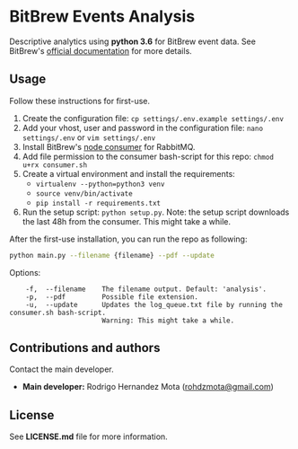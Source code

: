 # BitBrew Events Analysis

Descriptive analytics using **python 3.6** for BitBrew event data.
See BitBrew's [official documentation](https://github.com/BitBrew/event-docs) for more details. 

## Usage

Follow these instructions for first-use.

1. Create the configuration file: `cp settings/.env.example settings/.env`
1. Add your vhost, user and password in the configuration file: `nano settings/.env` or `vim settings/.env`
1. Install BitBrew's [node consumer](https://github.com/BitBrew/queue-consumer) for RabbitMQ.
1. Add file permission to the consumer bash-script for this repo: `chmod u+rx consumer.sh`
1. Create a virtual environment and install the requirements:
    * `virtualenv --python=python3 venv`
    * `source venv/bin/activate`
    * `pip install -r requirements.txt`
1. Run the setup script: `python setup.py`. Note: the setup script downloads the last 48h from the consumer. This might take a while.

After the first-use installation, you can run the repo as following:

```bash
python main.py --filename {filename} --pdf --update
```

Options:
``` 
    -f,  --filename    The filename output. Default: 'analysis'.               
    -p,  --pdf         Possible file extension.
    -u,  --update      Updates the log_queue.txt file by running the consumer.sh bash-script.
                       Warning: This might take a while.
```



## Contributions and authors

Contact the main developer. 

* **Main developer:** Rodrigo Hernandez Mota (rohdzmota@gmail.com)


## License

See **LICENSE.md** file for more information.
